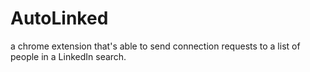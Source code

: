 # AutoL<b>in</b>ked
a chrome extension that's able to send connection requests to a list of people in a LinkedIn search.